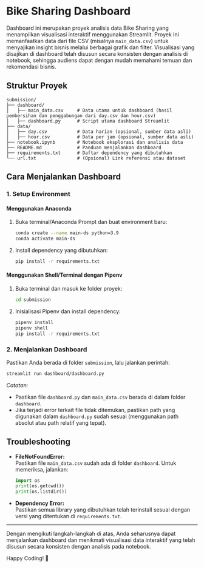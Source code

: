 # Bike Sharing Dashboard

Dashboard ini merupakan proyek analisis data Bike Sharing yang menampilkan visualisasi interaktif menggunakan Streamlit. Proyek ini memanfaatkan data dari file CSV (misalnya `main_data.csv`) untuk menyajikan insight bisnis melalui berbagai grafik dan filter. Visualisasi yang disajikan di dashboard telah disusun secara konsisten dengan analisis di notebook, sehingga audiens dapat dengan mudah memahami temuan dan rekomendasi bisnis.

## Struktur Proyek

```
submission/
├── dashboard/
│   ├── main_data.csv     # Data utama untuk dashboard (hasil pembersihan dan penggabungan dari day.csv dan hour.csv)
│   ├── dashboard.py      # Script utama dashboard Streamlit
├── data/
│   ├── day.csv           # Data harian (opsional, sumber data asli)
│   ├── hour.csv          # Data per jam (opsional, sumber data asli)
├── notebook.ipynb        # Notebook eksplorasi dan analisis data
├── README.md             # Panduan menjalankan dashboard
├── requirements.txt      # Daftar dependency yang dibutuhkan
└── url.txt               # (Opsional) Link referensi atau dataset
```

## Cara Menjalankan Dashboard

### 1. Setup Environment

#### Menggunakan Anaconda

1. Buka terminal/Anaconda Prompt dan buat environment baru:
   ```bash
   conda create --name main-ds python=3.9
   conda activate main-ds
   ```
2. Install dependency yang dibutuhkan:
   ```bash
   pip install -r requirements.txt
   ```

#### Menggunakan Shell/Terminal dengan Pipenv

1. Buka terminal dan masuk ke folder proyek:
   ```bash
   cd submission
   ```
2. Inisialisasi Pipenv dan install dependency:
   ```bash
   pipenv install
   pipenv shell
   pip install -r requirements.txt
   ```

### 2. Menjalankan Dashboard

Pastikan Anda berada di folder `submission`, lalu jalankan perintah:

```bash
streamlit run dashboard/dashboard.py
```

*Catatan:*  
- Pastikan file `dashboard.py` dan `main_data.csv` berada di dalam folder `dashboard`.  
- Jika terjadi error terkait file tidak ditemukan, pastikan path yang digunakan dalam `dashboard.py` sudah sesuai (menggunakan path absolut atau path relatif yang tepat).

## Troubleshooting

- **FileNotFoundError:**  
  Pastikan file `main_data.csv` sudah ada di folder `dashboard`. Untuk memeriksa, jalankan:
  ```python
  import os
  print(os.getcwd())
  print(os.listdir())
  ```
- **Dependency Error:**  
  Pastikan semua library yang dibutuhkan telah terinstall sesuai dengan versi yang ditentukan di `requirements.txt`.

---

Dengan mengikuti langkah-langkah di atas, Anda seharusnya dapat menjalankan dashboard dan menikmati visualisasi data interaktif yang telah disusun secara konsisten dengan analisis pada notebook.

Happy Coding! 🚀
